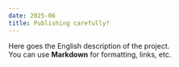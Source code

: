 ```yaml
---
date: 2025-06
title: Publishing carefully?
---
```

Here goes the English description of the project.  
You can use **Markdown** for formatting, links, etc.
